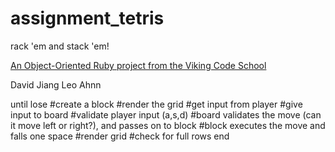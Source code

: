 assignment_tetris
=================

rack 'em and stack 'em!

[An Object-Oriented Ruby project from the Viking Code School](http://www.vikingcodeschool.com)

David Jiang
Leo Ahnn

until lose
  #create a block
  #render the grid
  #get input from player
  #give input to board
  #validate player input (a,s,d)
  #board validates the move (can it move left or right?), and passes on to block
  #block executes the move and falls one space
  #render grid
  #check for full rows 
end